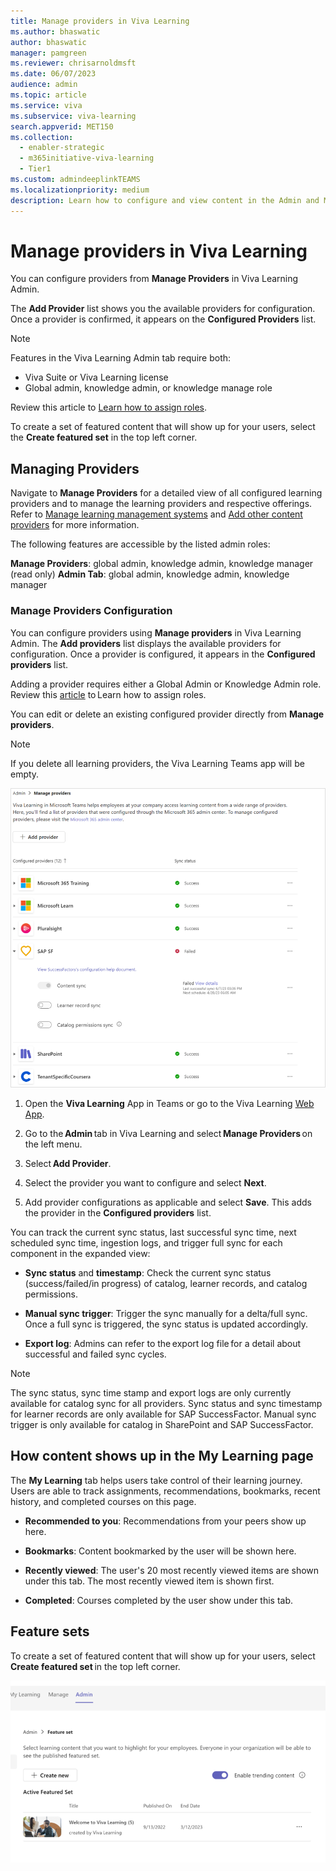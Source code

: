 ```yaml
---
title: Manage providers in Viva Learning
ms.author: bhaswatic
author: bhaswatic
manager: pamgreen
ms.reviewer: chrisarnoldmsft
ms.date: 06/07/2023
audience: admin
ms.topic: article
ms.service: viva
ms.subservice: viva-learning
search.appverid: MET150
ms.collection:
  - enabler-strategic
  - m365initiative-viva-learning
  - Tier1
ms.custom: admindeeplinkTEAMS
ms.localizationpriority: medium
description: Learn how to configure and view content in the Admin and My Learning tabs in Viva Learning.
---
```


# Manage providers in Viva Learning

You can configure providers from **Manage Providers** in Viva Learning Admin. 

The **Add Provider** list shows you the available providers for configuration. Once a provider is confirmed, it appears on the **Configured Providers** list. 



> [!NOTE]
> Features in the Viva Learning Admin tab require both:
> - Viva Suite or Viva Learning license
> - Global admin, knowledge admin, or knowledge manage role
  
Review this article to [Learn how to assign roles](/exchange/permissions/role-group-members).

To create a set of featured content that will show up for your users, select the **Create featured set** in the top left corner.


## Managing Providers

Navigate to **Manage Providers** for a detailed view of all configured learning providers and to manage the learning providers and respective offerings. Refer to [Manage learning management systems](../learning/configure-lms.md) and [Add other content providers](../learning/configure-other-content-sources.md) for more information.

The following features are accessible by the listed admin roles: 

**Manage Providers**: global admin, knowledge admin, knowledge manager (read only)
**Admin Tab**: global admin, knowledge admin, knowledge manager 


### Manage Providers Configuration 


You can configure providers using **Manage providers** in Viva Learning Admin. The **Add providers** list displays the available providers for configuration. 
Once a provider is configured, it appears in the **Configured providers** list. 

Adding a provider requires either a Global Admin or Knowledge Admin role. Review this [article](https://learn.microsoft.com/exchange/permissions/role-group-members) to Learn how to assign roles. 


You can edit or delete an existing configured provider directly from **Manage providers**. 

> [!NOTE]
> If you delete all learning providers, the Viva Learning Teams app will be empty.

![Screenshot that shows the Manage Providers options inside Viva Learning.](../media/learning/admin-tab-manage-providers.png) 

1. Open the **Viva Learning** App in Teams or go to the Viva Learning [Web App](https://vivalearning.microsoft.com).

2. Go to the **Admin** tab in Viva Learning and select **Manage Providers** on the left menu. 
  
1. Select **Add Provider**. 

1. Select the provider you want to configure and select **Next**. 

1. Add provider configurations as applicable and select **Save**. This adds the provider in the **Configured providers** list. 

You can track the current sync status, last successful sync time, next scheduled sync time, ingestion logs, and trigger full sync for each component in the expanded view:

 - **Sync status** and **timestamp**: Check the current sync status (success/failed/in progress) of catalog, learner records, and catalog permissions.  
    
 - **Manual sync trigger**: Trigger the sync manually for a delta/full sync. Once a full sync is triggered, the sync status is updated accordingly. 

 - **Export log**: Admins can refer to the export log file for a detail about successful and failed sync cycles. 

> [!NOTE]
> The sync status, sync time stamp and export logs are only currently available for catalog sync for all providers. 
>Sync status and sync timestamp for learner records are only available for SAP SuccessFactor. Manual sync trigger is only available for catalog in SharePoint and SAP SuccessFactor.

## How content shows up in the My Learning page

The **My Learning** tab helps users take control of their learning journey. Users are able to track assignments, recommendations, bookmarks, recent history, and completed courses on this page.

- **Recommended to you**: Recommendations from your peers show up here.

- **Bookmarks**: Content bookmarked by the user will be shown here.

- **Recently viewed**: The user's 20 most recently viewed items are shown under this tab. The most recently viewed item is shown first.

- **Completed**: Courses completed by the user show under this tab.

## Feature sets

To create a set of featured content that will show up for your users, select **Create featured set** in the top left corner. 

![Screenshot of the create feature set within Viva Learning.](../media/learning/feature-set.png)